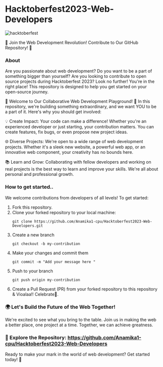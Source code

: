 ﻿# Hacktoberfest2023-Web-Developers
 ![hacktoberfest](https://hacktoberfest.com/_next/static/media/logo-hacktoberfest--horizontal.ebc5fdc8.svg)
 
🌟 Join the Web Development Revolution! Contribute to Our GitHub Repository! 🌟

### About
Are you passionate about web development? Do you want to be a part of something bigger than yourself?
Are you looking to contribute to open source projects during Hacktoberfest 2023?  Look no further!
You're in the right place! This repository is designed to help you get started on your open-source journey.

🚀 Welcome to Our Collaborative Web Development Playground! 🚀
In this repository, we're building something extraordinary, and we want YOU to be a part of it. Here's why you should get involved:

💡 Create Impact: Your code can make a difference! Whether you're an experienced developer or just starting, your contribution matters. You can create features, fix bugs, or even propose new project ideas.

🌐 Diverse Projects: We're open to a wide range of web development projects. Whether it's a sleek new website, a powerful web app, or an innovative web component, your creativity has no bounds here.

📚 Learn and Grow: Collaborating with fellow developers and working on real projects is the best way to learn and improve your skills. We're all about personal and professional growth.


### How to get started..

We welcome contributions from developers of all levels! To get started:

1. Fork this repository.
2. Clone your forked repository to your local machine:
   ```shell
   git clone https://github.com/Anamika1-cpu/Hacktoberfest2023-Web-Developers.git
3. Create a new branch
    ```shell
    git checkout -b my-contribution
4. Make your changes and commit them
      ```shell
    git commit -m "Add your message here "
5. Push to your branch
    ```shell
    git push origin my-contribution
6. Create a Pull Request (PR) from your forked repository to this repository & Vioalaa!! Celebrate🎉.


### 🌍 Let's Build the Future of the Web Together!
We're excited to see what you bring to the table. Join us in making the web a better place, one project at a time. Together, we can achieve greatness.

### 🔗 Explore the Repository: https://github.com/Anamika1-cpu/Hacktoberfest2023-Web-Developers
Ready to make your mark in the world of web development? Get started today! 🎉

